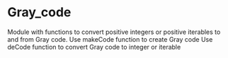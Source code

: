 # Gray_code
Module with functions to convert positive integers or positive iterables to and from Gray code.
Use makeCode function to create Gray code
Use deCode function to convert Gray code to integer or iterable
